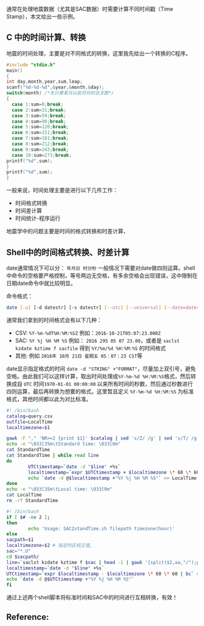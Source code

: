 通常在处理地震数据（尤其是SAC数据）时需要计算不同时间戳（Time Stamp），本文给出一些示例。

<!--more-->

## C 中的时间计算、转换
地震的时间处理，主要是对不同格式的转换，这里我先给出一个转换的C程序。

``` C
#include "stdio.h"
main()
{
int day,month,year,sum,leap;
scanf("%d-%d-%d",&year,&month,&day);
switch(month) /*先计算某月以前月份的总天数*/
{
  case 1:sum=0;break;
  case 2:sum=31;break;
  case 3:sum=59;break;
  case 4:sum=90;break;
  case 5:sum=120;break;
  case 6:sum=151;break;
  case 7:sum=181;break;
  case 8:sum=212;break;
  case 9:sum=243;break;
  case 10:sum=273;break;
printf("%d",sum);
}  
printf("%d",sum);
}
```
一般来说，时间处理主要是进行以下几件工作：

- 时间格式转换
- 时间差计算
- 时间统计-程序运行

地震学中的问题主要是时间的格式转换和时差计算，

## Shell中的时间格式转换、时差计算

date通常情况下可以分： `年月日 时分秒` 一般情况下需要对date做四则运算。shell中命令的空格要严格控制，等号两边无空格，有多余空格会出现错误，这中限制在日期date命令中就比较明显。

命令格式：
``` bash
date [-u] [-d datestr] [-s datestr] [--utc] [--universal] [--date=datestr] [--set=datestr] [--help] [-version] [+FORMAT] [MMDDhhmm[[CC]YY][.ss]]
```
通常我们拿到的时间格式会有以下几种：

- CSV: `%Y-%m-%dT%H:%M:%SZ` 例如：`2016-10-21T05:07:23.000Z`
- SAC: `%Y %j %H %M %S` 例如： `2016 295 05 07 23.00`，或者是 `saclst kzdate kztime f sacfile` 得到 `%Y/%m/%d %H:%M:%S` 的时间格式
- 其他: 例如 `2016年 10月 21日 星期五 05：07：23 CST`等

date显示指定格式的时间 `date -d "STRING" +"FORMAT"`，尽量加上双引号，避免空格。由此我们可以这样计算，取出时间处理成`%Y-%m-%d %H:%M:%S`格式，然后转换成自 `UTC` 时间`1970-01-01 00:00:00` 以来所有时间的秒数，然后通过秒数进行四则运算，最后再转换为想要的格式。这里暂且定义 `%Y-%m-%d %H:%M:%S` 为标准格式，其他时间都以此为对比标准。
``` bash
#! /bin/bash
catalog=query.csv
outfile=LocalTime
localtimezone=$1

gawk -F "," 'NR>=2 {print $1}' $catalog | sed 's/Z/ /g' | sed 's/T/ /g' > StandardTime
echo -e "\033[35m\tStandard time: \033[0m"
cat StandardTime
cat StandardTime | while read line
do
        UTCtimestamp=`date -d "$line" +%s`
        localtimestamp=`expr $UTCtimestamp + $localtimezone \* 60 \* 60 | bc` # oneday=86400(s)
        echo `date -d @$localtimestamp +"%Y %j %H %M %S"` >> LocalTime
done
echo -e "\033[35m\tLocal time: \033[0m"
cat LocalTime
rm -rf StandardTime
```
  
```bash
#! /bin/bash
if [ $# -ne 2 ];
then
        echo 'Usage: SAC2standTime.sh filepath timezone(hour)'
else
sacpath=$1
localtimezone=$2 # 指定时区校正值,
sac="*.U"
cd $sacpath/
line=`saclst kzdate kztime f $sac | head -1 | gawk '{split($2,aa,"/");print aa[1]"-"aa[2]"-"aa[3],$3}'`
localtimestamp=`date -d "$line" +%s`
UTCtimestamp=`expr $localtimestamp - $localtimezone \* 60 \* 60 | bc` # oneday=86400(s) onehour=3600(s)
echo `date -d @$UTCtimestamp +"%Y %j %H %M %S"`
fi
```

通过上述两个shell脚本将标准时间和SAC中的时间进行互相转换，有效！

## Reference: